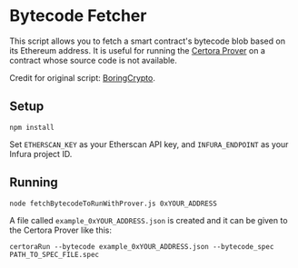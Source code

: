 # Bytecode Fetcher

This script allows you to fetch a smart contract's bytecode blob based on its Ethereum address.
It is useful for running the [Certora Prover](https://www.certora.com) on a contract whose source code is not available.

Credit for original script: [BoringCrypto](https://github.com/boringcrypto).

## Setup
```
npm install
```

Set `ETHERSCAN_KEY` as your Etherscan API key, and `INFURA_ENDPOINT` as your Infura project ID.

## Running
```
node fetchBytecodeToRunWithProver.js 0xYOUR_ADDRESS
```

A file called `example_0xYOUR_ADDRESS.json` is created and it can be given to the Certora Prover like this:
```
certoraRun --bytecode example_0xYOUR_ADDRESS.json --bytecode_spec PATH_TO_SPEC_FILE.spec
```
